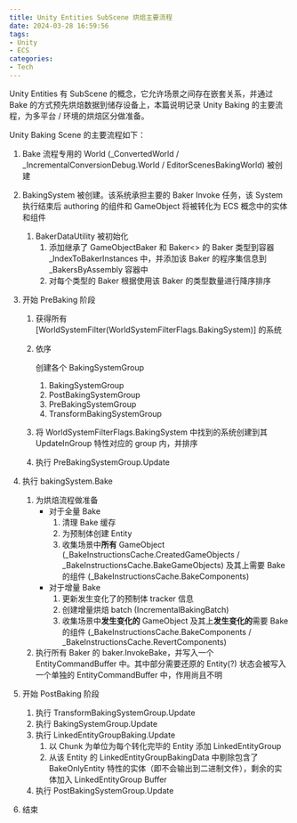 ```yaml
---
title: Unity Entities SubScene 烘焙主要流程
date: 2024-03-28 16:59:56
tags:
- Unity
- ECS
categories:
- Tech
---
```




Unity Entities 有 SubScene 的概念，它允许场景之间存在嵌套关系，并通过 Bake 的方式预先烘焙数据到储存设备上，本篇说明记录 Unity Baking 的主要流程，为多平台 / 环境的烘焙区分做准备。

<!--more-->

Unity Baking Scene 的主要流程如下：

1. Bake 流程专用的 World (_ConvertedWorld / _IncrementalConversionDebug.World / EditorScenesBakingWorld) 被创建

2. BakingSystem 被创建。该系统承担主要的 Baker Invoke 任务，该 System 执行结束后 authoring 的组件和 GameObject 将被转化为 ECS 概念中的实体和组件

   1. BakerDataUtility 被初始化
      1. 添加继承了 GameObjectBaker 和 Baker<> 的 Baker 类型到容器 _IndexToBakerInstances 中，并添加该 Baker 的程序集信息到 _BakersByAssembly 容器中
      2. 对每个类型的 Baker 根据使用该 Baker 的类型数量进行降序排序

3. 开始 PreBaking 阶段

   1. 获得所有 [WorldSystemFilter(WorldSystemFilterFlags.BakingSystem)] 的系统

   2. 依序

      创建各个 BakingSystemGroup

      1. BakingSystemGroup
      2. PostBakingSystemGroup
      3. PreBakingSystemGroup
      4. TransformBakingSystemGroup

   3. 将 WorldSystemFilterFlags.BakingSystem 中找到的系统创建到其 UpdateInGroup 特性对应的 group 内，并排序

   4. 执行 PreBakingSystemGroup.Update

4. 执行 bakingSystem.Bake

   1. 为烘焙流程做准备 
      - 对于全量 Bake
        1. 清理 Bake 缓存
        2. 为预制体创建 Entity
        3. 收集场景中**所有** GameObject (_BakeInstructionsCache.CreatedGameObjects / _BakeInstructionsCache.BakeGameObjects) 及其上需要 Bake 的组件 (_BakeInstructionsCache.BakeComponents)
      - 对于增量 Bake
        1. 更新发生变化了的预制体 tracker 信息
        2. 创建增量烘焙 batch (IncrementalBakingBatch)
        3. 收集场景中**发生变化的** GameObject 及其上**发生变化的**需要 Bake 的组件 (_BakeInstructionsCache.BakeComponents / _BakeInstructionsCache.RevertComponents)
   2. 执行所有 Baker 的 baker.InvokeBake，并写入一个 EntityCommandBuffer 中。其中部分需要还原的 Entity(?) 状态会被写入一个单独的 EntityCommandBuffer 中，作用尚且不明

5. 开始 PostBaking 阶段

   1. 执行 TransformBakingSystemGroup.Update
   2. 执行 BakingSystemGroup.Update
   3. 执行 LinkedEntityGroupBaking.Update
      1. 以 Chunk 为单位为每个转化完毕的 Entity 添加 LinkedEntityGroup
      2. 从该 Entity 的 LinkedEntityGroupBakingData 中剔除包含了 BakeOnlyEntity 特性的实体（即不会输出到二进制文件），剩余的实体加入 LinkedEntityGroup Buffer
   4. 执行 PostBakingSystemGroup.Update

6. 结束
